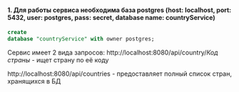 #### 1. Для работы сервиса необходима база postgres (host: localhost, port: 5432, user: postgres, pass: secret, database name: countryService)

```sql
create
database "countryService" with owner postgres;
```

Сервис имеет 2 вида запросов:
http://localhost:8080/api/country/*Код страны* - ищет страну по её коду

http://localhost:8080/api/countries - предоставляет полный список стран, хранящихся в БД
